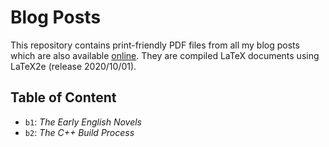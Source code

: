 # Blog Posts

This repository contains print-friendly PDF files from all my blog posts which
are also available [online](<https://www.hentai-chan.dev/blog>). They are
compiled LaTeX documents using LaTeX2e (release 2020/10/01).

## Table of Content

- `b1`: *The Early English Novels*
- `b2`: *The C++ Build Process*
